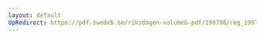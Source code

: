 ```yaml
---
layout: default
UpRedirect: https://pdf.swedeb.se/riksdagen-volumeG-pdf/199798/reg_199798/reg_199798_0222.pdf
---
```

